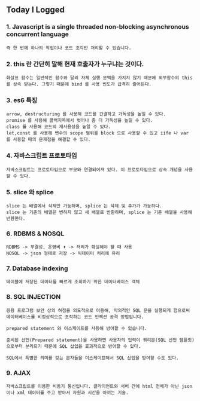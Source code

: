 ## Today I Logged

### 1. Javascript is a single threaded non-blocking asynchronous concurrent language

    즉 한 번에 하나의 작업이나 코드 조각만 처리할 수 있습니다.

### 2. this 란 간단히 말해 현재 호출자가 누구냐는 것이다.

    화살표 함수는 일반적인 함수와 달리 자체 실행 문맥을 가지지 않기 때문에 외부함수의 this 를 상속 받는다. 그렇기 때문에 bind 를 사용 빈도가 급격히 줄어든다.

### 3. es6 특징

    arrow, destructuring 를 사용해 코드를 간결하고 가독성을 높일 수 있다.
    promise 를 사용해 콜백지옥에서 벗어나 좀 더 가독성을 높일 수 있다.
    class 를 사용해 코드의 재사용성을 높일 수 있다.
    let,const 를 사용해 변수의 scope 범위를 block 으로 사용할 수 있고 iife 나 var 를 사용할 때의 문제점을 해결할 수 있다.

### 4. 자바스크립트 프로토타입

    자바스크립트는 프로토타입으로 부모와 연결되어져 있다. 이 프로토타입으로 상속 개념을 사용할 수 있다.

### 5. slice 와 splice

    slice 는 배열에서 삭제만 가능하며, splice 는 삭제 및 추가가 가능하다.
    slice 는 기존의 배열은 변하지 않고 새 배열로 반환하며, splice 는 기존 배열을 사용해 반환한다.

### 6. RDBMS & NOSQL

    RDBMS -> 무결성, 운영비 ⬆️ -> 처리가 확실해야 할 때 사용
    NOSQL -> json 형태로 저장 -> 빅데이터 처리에 유리

### 7. Database indexing

    테이블에 저장된 데이터를 빠르게 조회하기 위한 데이터베이스 객체

### 8. SQL INJECTION

    응용 프로그램 보안 상의 허점을 의도적으로 이용해, 악의적인 SQL 문을 실행되게 함으로써 데이터베이스를 비정상적으로 조작하는 코드 인젝션 공격 방법입니다.

    prepared statement 와 이스케이프를 사용해 방어할 수 있습니다.

    준비된 선언(Prepared statement)을 사용하면 사용자의 입력이 쿼리문(SQL 선언 템플릿)으로부터 분리되기 때문에 SQL 삽입을 효과적으로 방어할 수 있다.

    SQL에서 특별한 의미를 갖는 문자들을 이스케이프해서 SQL 삽입을 방어할 수도 있다.

### 9. AJAX

    자바스크립트를 이용한 비동기 통신입니다. 클라이언트와 서버 간에 html 전체가 아닌 json이나 xml 데이터를 주고 받아서 자원과 시간을 아끼는 기술.

